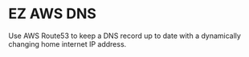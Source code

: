 # EZ AWS DNS

Use AWS Route53 to keep a DNS record up to date with a dynamically changing home internet IP address.
